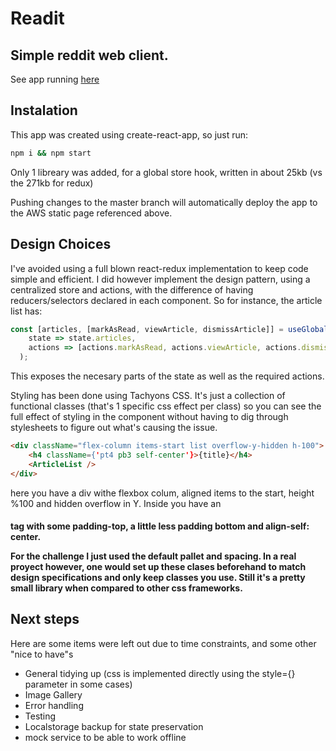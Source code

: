 # Readit
## Simple reddit web client.

See app running [here](https://master.d10ki335cfs76s.amplifyapp.com/)

## Instalation
This app was created using create-react-app, so just run:
```bash
npm i && npm start
```
Only 1 libreary was added, for a global store hook, written in about 25kb (vs the 271kb for redux)

Pushing changes to the master branch will automatically deploy the app to the AWS static page referenced above.

## Design Choices
I've avoided using a full blown react-redux implementation to keep code simple and efficient. I did however implement the design pattern, using a centralized store and actions, with the difference of having reducers/selectors declared in each component. So for instance, the article list has:
```javascript
const [articles, [markAsRead, viewArticle, dismissArticle]] = useGlobal(
    state => state.articles,
    actions => [actions.markAsRead, actions.viewArticle, actions.dismissArticle]
  );
```

This exposes the necesary parts of the state as well as the required actions.


Styling has been done using Tachyons CSS. It's just a collection of functional classes (that's 1 specific css effect per class) so you can see the full effect of styling in the component without having to dig through stylesheets to figure out what's causing the issue.


```html
<div className="flex-column items-start list overflow-y-hidden h-100">
	<h4 className={'pt4 pb3 self-center'}>{title}</h4>
	<ArticleList />
</div>
```

here you have a div withe flexbox colum, aligned items to the start, height %100 and hidden overflow in Y. Inside you have an <h4> tag with some padding-top, a little less padding bottom and align-self: center.

For the challenge I just used the default pallet and spacing. In a real proyect however, one would set up these clases beforehand to match design specifications and only keep classes you use. Still it's a pretty small library when compared to other css frameworks.

## Next steps

Here are some items were left out due to time constraints, and some other "nice to have"s
- General tidying up (css is implemented directly using the style={} parameter in some cases)
- Image Gallery
- Error handling
- Testing
- Localstorage backup for state preservation
- mock service to be able to work offline

